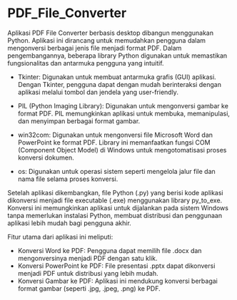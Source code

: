 # PDF_File_Converter
Aplikasi PDF File Converter berbasis desktop dibangun menggunakan Python. Aplikasi ini dirancang untuk memudahkan pengguna dalam mengonversi berbagai jenis file menjadi format PDF. Dalam pengembangannya, beberapa library Python digunakan untuk memastikan fungsionalitas dan antarmuka pengguna yang intuitif.

- Tkinter: Digunakan untuk membuat antarmuka grafis (GUI) aplikasi. Dengan Tkinter, pengguna dapat dengan mudah berinteraksi dengan aplikasi melalui tombol dan jendela yang user-friendly.

- PIL (Python Imaging Library): Digunakan untuk mengonversi gambar ke format PDF. PIL memungkinkan aplikasi untuk membuka, memanipulasi, dan menyimpan berbagai format gambar.

- win32com: Digunakan untuk mengonversi file Microsoft Word dan PowerPoint ke format PDF. Library ini memanfaatkan fungsi COM (Component Object Model) di Windows untuk mengotomatisasi proses konversi dokumen.

- os: Digunakan untuk operasi sistem seperti mengelola jalur file dan nama file selama proses konversi.

Setelah aplikasi dikembangkan, file Python (.py) yang berisi kode aplikasi dikonversi menjadi file executable (.exe) menggunakan library py_to_exe. Konversi ini memungkinkan aplikasi untuk dijalankan pada sistem Windows tanpa memerlukan instalasi Python, membuat distribusi dan penggunaan aplikasi lebih mudah bagi pengguna akhir.

Fitur utama dari aplikasi ini meliputi:

- Konversi Word ke PDF: Pengguna dapat memilih file .docx dan mengonversinya menjadi PDF dengan satu klik.
- Konversi PowerPoint ke PDF: File presentasi .pptx dapat dikonversi menjadi PDF untuk distribusi yang lebih mudah.
- Konversi Gambar ke PDF: Aplikasi ini mendukung konversi berbagai format gambar (seperti .jpg, .jpeg, .png) ke PDF.
